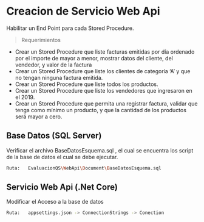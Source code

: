 # Creacion de  Servicio Web Api

Habilitar un End Point para cada Stored Procedure.
> Requerimientos

- Crear un Stored Procedure que liste facturas emitidas por día ordenado por el importe de mayor a menor, mostrar datos del cliente, del vendedor, y valor de la factura
- Crear un Stored Procedure que liste los clientes de categoría ‘A’ y que no tengan ninguna factura emitida.
-  Crear un Stored Procedure que liste todos los productos.
-  Crear un Stored Procedure que liste los vendedores que ingresaron en el 2019.
-  Crear un Stored Procedure que permita una registrar factura, validar que tenga como mínimo un producto, y que la cantidad de los productos será mayor a cero.

## Base Datos (SQL Server)

Verificar el archivo BaseDatosEsquema.sql , el cual se encuentra los script de la base de datos el cual se debe ejecutar.
```sh
Ruta:   EvaluacionQS\WebApi\Document\BaseDatosEsquema.sql
```

## Servicio Web Api (.Net Core)
Modificar el Acceso a la base de datos
 ```sh
Ruta:   appsettings.json -> ConnectionStrings -> Conection
```
